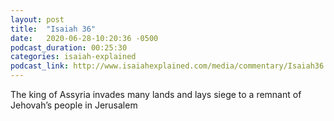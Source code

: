 ```yaml
---
layout: post
title:  "Isaiah 36"
date:   2020-06-28-10:20:36 -0500
podcast_duration: 00:25:30
categories: isaiah-explained
podcast_link: http://www.isaiahexplained.com/media/commentary/Isaiah36.mp3
---
```

The king of Assyria invades many lands and lays siege to a remnant of Jehovah’s people in Jerusalem
